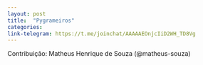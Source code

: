 ```yaml
---
layout: post
title:  "Pygrameiros"
categories: 
link-telegram: https://t.me/joinchat/AAAAAEOnjcIiD2WH_TD8Vg
---
```

Contribuição: Matheus Henrique de Souza (@matheus-souza)

